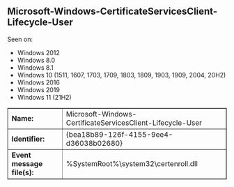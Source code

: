 ## Microsoft-Windows-CertificateServicesClient-Lifecycle-User

Seen on:
* Windows 2012
* Windows 8.0
* Windows 8.1
* Windows 10 (1511, 1607, 1703, 1709, 1803, 1809, 1903, 1909, 2004, 20H2)
* Windows 2016
* Windows 2019
* Windows 11 (21H2)

<table border="1" class="docutils">
  <tbody>
    <tr>
      <td><b>Name:</b></td>
      <td>Microsoft-Windows-CertificateServicesClient-Lifecycle-User</td>
    </tr>
    <tr>
      <td><b>Identifier:</b></td>
      <td>{bea18b89-126f-4155-9ee4-d36038b02680}</td>
    </tr>
    <tr>
      <td><b>Event message file(s):</b></td>
      <td>%SystemRoot%\system32\certenroll.dll</td>
    </tr>
  </tbody>
</table>

&nbsp;


